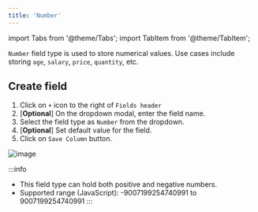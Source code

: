 ```yaml
---
title: 'Number'
---
```

import Tabs from '@theme/Tabs';
import TabItem from '@theme/TabItem';

`Number` field type is used to store numerical values. Use cases include storing `age`, `salary`, `price`, `quantity`, etc.

## Create field
1. Click on `+` icon to the right of `Fields header`
2. [**Optional**] On the dropdown modal, enter the field name.
3. Select the field type as `Number` from the dropdown.
4. [**Optional**] Set default value for the field.
5. Click on `Save Column` button.

![image](/img/v2/fields/number.png)

:::info
- This field type can hold both positive and negative numbers.
- Supported range (JavaScript): -9007199254740991 to 9007199254740991
:::
